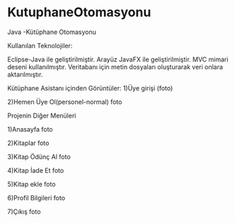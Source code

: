 # KutuphaneOtomasyonu
Java -Kütüphane Otomasyonu

Kullanılan Teknolojiler:

Eclipse-Java ile geliştirilmiştir. Arayüz JavaFX ile geliştirilmiştir. MVC mimari deseni kullanılmıştır. Veritabanı için metin dosyaları oluşturarak veri onlara aktarılmıştır.

Kütüphane Asistanı içinden Görüntüler:
1)Üye girişi 
(foto)

2)Hemen Üye Ol(personel-normal)
foto

Projenin Diğer Menüleri 

1)Anasayfa 
foto

2)Kitaplar
foto

3)Kitap Ödünç Al 
foto

4)Kitap İade Et
foto

5)Kitap ekle
foto

6)Profil Bilgileri
foto

7)Çıkış
foto
